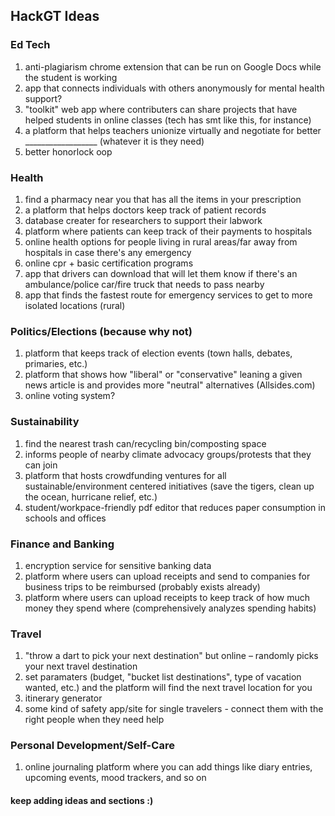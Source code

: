 ## HackGT Ideas

### Ed Tech
1. anti-plagiarism chrome extension that can be run on Google Docs while the student is working
2. app that connects individuals with others anonymously for mental health support?
3. "toolkit" web app where contributers can share projects that have helped students in online classes (tech has smt like this, for instance)
4. a platform that helps teachers unionize virtually and negotiate for better __________________ (whatever it is they need)
5. better honorlock oop

### Health
1. find a pharmacy near you that has all the items in your prescription
2. a platform that helps doctors keep track of patient records
3. database creater for researchers to support their labwork
4. platform where patients can keep track of their payments to hospitals
5. online health options for people living in rural areas/far away from hospitals in case there's any emergency
6. online cpr + basic certification programs
7. app that drivers can download that will let them know if there's an ambulance/police car/fire truck that needs to pass nearby
8. app that finds the fastest route for emergency services to get to more isolated locations (rural)

### Politics/Elections (because why not)
1. platform that keeps track of election events (town halls, debates, primaries, etc.)
2. platform that shows how "liberal" or "conservative" leaning a given news article is and provides more "neutral" alternatives (Allsides.com)
3. online voting system?

### Sustainability
1. find the nearest trash can/recycling bin/composting space
2. informs people of nearby climate advocacy groups/protests that they can join
3. platform that hosts crowdfunding ventures for all sustainable/environment centered initiatives (save the tigers, clean up the ocean, hurricane relief, etc.)
4. student/workpace-friendly pdf editor that reduces paper consumption in schools and offices

### Finance and Banking
1. encryption service for sensitive banking data
2. platform where users can upload receipts and send to companies for business trips to be reimbursed (probably exists already)
3. platform where users can upload receipts to keep track of how much money they spend where (comprehensively analyzes spending habits)

### Travel
1. "throw a dart to pick your next destination" but online – randomly picks your next travel destination
2. set paramaters (budget, "bucket list destinations", type of vacation wanted, etc.) and the platform will find the next travel location for you
3. itinerary generator
4. some kind of safety app/site for single travelers - connect them with the right people when they need help

### Personal Development/Self-Care
1. online journaling platform where you can add things like diary entries, upcoming events, mood trackers, and so on

#### keep adding ideas and sections :)
